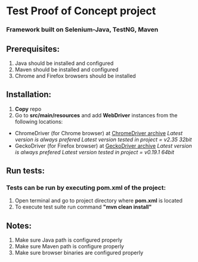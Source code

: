 # Test Proof of Concept project

### Framework built on Selenium-Java, TestNG, Maven

## Prerequisites:

1. Java should be installed and configured
2. Maven should be installed and configured
3. Chrome and Firefox browsers should be installed

## Installation:

1. **Copy** repo
2. Go to **src/main/resources** and add **WebDriver** instances from the following locations:
- ChromeDriver (for Chrome browser) at [ChromeDriver archive](https://chromedriver.storage.googleapis.com/index.html)
*Latest version is always prefered*
*Latest version tested in project = v2.35 32bit*
- GeckoDriver (for Firefox browser) at [GeckoDriver archive](https://github.com/mozilla/geckodriver/releases)
*Latest version is always prefered*
*Latest version tested in project = v0.19.1 64bit*

## Run tests:

### Tests can be run by executing **pom.xml** of the project:

1. Open terminal and go to project directory where **pom.xml** is located
2. To execute test suite run command **"mvn clean install"**

## Notes:

1. Make sure Java path is configured properly
2. Make sure Maven path is configure properly
3. Make sure browser binaries are configured properly